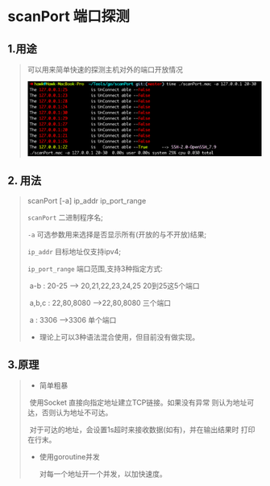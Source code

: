# scanPort  端口探测 

## 1.用途 

> 可以用来简单快速的探测主机对外的端口开放情况
>
> ![image-20190508115702847](img/image-20190508115702847.png)

## 2. 用法

>  scanPort	[-a]	ip_addr	ip_port_range
>
> `scanPort`   二进制程序名;
>
>  `-a`   可选参数用来选择是否显示所有(开放的与不开放)结果;
>
> `ip_addr`  目标地址仅支持ipv4;
>
> `ip_port_range`  端口范围,支持3种指定方式:
>
> ​								a-b	: 20-25 —> 20,21,22,23,24,25 20到25这5个端口
>
> ​								a,b,c : 22,80,8080 —>22,80,8080 三个端口
>
> ​								a	   : 3306 —>3306 单个端口
>
> * 理论上可以3种语法混合使用，但目前没有做实现。

## 3.原理



> * 简单粗暴
>
> ​      使用Socket 直接向指定地址建立TCP链接。如果没有异常 则认为地址可达，否则认为地址不可达。
>
> ​      对于可达的地址，会设置1s超时来接收数据(如有)，并在输出结果时 打印在行末。
>
> * 使用goroutine并发
>
>   对每一个地址开一个并发，以加快速度。 
